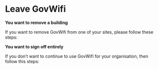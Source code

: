 # Leave GovWifi

**You want to remove a building**

If you want to remove GovWifi from one of your sites, please follow these steps:

**You want to sign off entirely**

If you don’t want to continue to use GovWifi for your organisation, then follow this steps:

